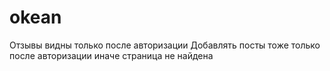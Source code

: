 # okean
Отзывы видны только после авторизации
Добавлять посты тоже только после авторизации иначе страница не найдена
